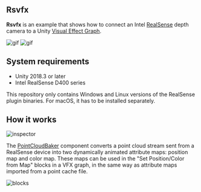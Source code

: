 Rsvfx
-----

**Rsvfx** is an example that shows how to connect an Intel [RealSense] depth
camera to a Unity [Visual Effect Graph].

![gif](https://i.imgur.com/K0C80Lf.gif)
![gif](https://i.imgur.com/jBxII0t.gif)

[RealSense]: https://realsense.intel.com/
[Visual Effect Graph]: https://unity.com/visual-effect-graph

System requirements
-------------------

- Unity 2018.3 or later
- Intel RealSense D400 series

This repository only contains Windows and Linux versions of the RealSense
plugin binaries. For macOS, it has to be installed separately.


How it works
------------

![inspector](https://i.imgur.com/JWEUhXh.png)

The [PointCloudBaker] component converts a point cloud stream sent from a
RealSense device into two dynamically animated attribute maps: position map and
color map. These maps can be used in the "Set Position/Color from Map" blocks
in a VFX graph, in the same way as attribute maps imported from a point cache
file.

![blocks](https://i.imgur.com/mEY3I2d.png)

[PointCloudBaker]: /Assets/Rsvfx/PointCloudBaker.cs
